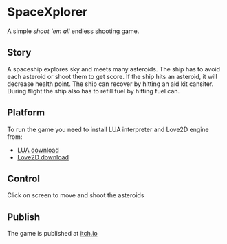 # SpaceXplorer
A simple *shoot 'em all* endless shooting game.

## Story
A spaceship explores sky and meets many asteroids. The ship has to avoid each asteroid or shoot them to get score. If the ship hits an asteroid, it will decrease health point. The ship can recover by hitting an aid kit cansiter. During flight the ship also has to refill fuel by hitting fuel can. 

## Platform
To run the game you need to install LUA interpreter and Love2D engine from:
- [LUA download](https://www.lua.org/download.html)
- [Love2D download](https://love2d.org)

## Control
Click on screen to move and shoot the asteroids

## Publish
The game is published at [itch.io](https://bayusetiaji.itch.io/spacexplorer)
